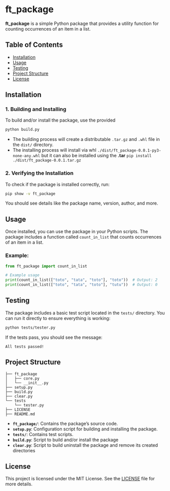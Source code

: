 # ft_package

**ft_package** is a simple Python package that provides a utility function for counting occurrences of an item in a list.

## Table of Contents

- [Installation](#installation)
- [Usage](#usage)
- [Testing](#testing)
- [Project Structure](#project-structure)
- [License](#license)

## Installation

### 1. Building and Installing

To build and/or install the package, use the provided 

```bash
python build.py
```

-   The building process will create a distributable `.tar.gz` and `.whl` file in the `dist/` directory.
-   The installing process will install via whl `./dist/ft_package-0.0.1-py3-none-any.whl` but it can also be installed using the **.tar** `pip install ./dist/ft_package-0.0.1.tar.gz`

### 2. Verifying the Installation

To check if the package is installed correctly, run:

```bash
pip show -v ft_package
```

You should see details like the package name, version, author, and more.

## Usage

Once installed, you can use the package in your Python scripts. The package includes a function called `count_in_list` that counts occurrences of an item in a list.

### Example:

```python
from ft_package import count_in_list

# Example usage
print(count_in_list(["toto", "tata", "toto"], "toto"))  # Output: 2
print(count_in_list(["toto", "tata", "toto"], "tutu"))  # Output: 0
```

## Testing

The package includes a basic test script located in the `tests/` directory. You can run it directly to ensure everything is working:

```bash
python tests/tester.py
```

If the tests pass, you should see the message:

```
All tests passed!
```

## Project Structure

```
├── ft_package
│   ├── core.py
│   └── __init__.py
├── setup.py
├── build.py
├── clear.py
└── tests
    └── tester.py
├── LICENSE
├── README.md
```

- **`ft_package/`**: Contains the package’s source code.
- **`setup.py`**: Configuration script for building and installing the package.
- **`tests/`**: Contains test scripts.
- **`build.py`**: Script to build and/or install the package
- **`clear.py`**: Script to build uninstall the package and remove its created directories
## License

This project is licensed under the MIT License. See the [LICENSE](./LICENSE) file for more details.

